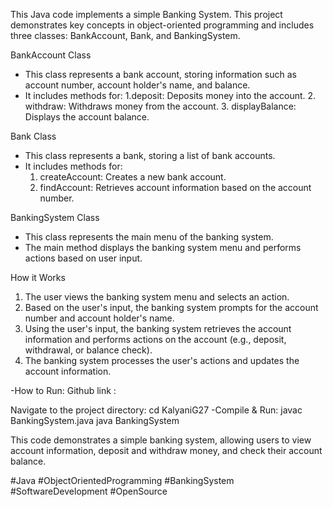 

This Java code implements a simple Banking System. This project demonstrates key concepts in object-oriented programming and includes three classes: BankAccount, Bank, and BankingSystem.

BankAccount Class

- This class represents a bank account, storing information such as account number, account holder's name, and balance.
- It includes methods for:
    1.deposit: Deposits money into the account.
    2. withdraw: Withdraws money from the account.
    3. displayBalance: Displays the account balance.

Bank Class

- This class represents a bank, storing a list of bank accounts.
- It includes methods for:
    1. createAccount: Creates a new bank account.
    2. findAccount: Retrieves account information based on the account number.

BankingSystem Class

- This class represents the main menu of the banking system.
- The main method displays the banking system menu and performs actions based on user input.

How it Works

1. The user views the banking system menu and selects an action.
2. Based on the user's input, the banking system prompts for the account number and account holder's name.
3. Using the user's input, the banking system retrieves the account information and performs actions on the account (e.g., deposit, withdrawal, or balance check).
4. The banking system processes the user's actions and updates the account information.

-How to Run:
Github link :

Navigate to the project directory: cd KalyaniG27
-Compile & Run:
javac BankingSystem.java
java BankingSystem

This code demonstrates a simple banking system, allowing users to view account information, deposit and withdraw money, and check their account balance.

#Java 
#ObjectOrientedProgramming 
#BankingSystem
#SoftwareDevelopment 
#OpenSource
